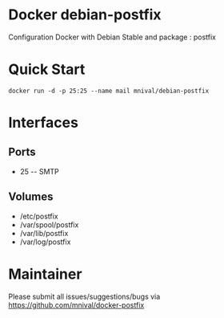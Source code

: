Docker debian-postfix
============

Configuration Docker with Debian Stable and package : postfix

Quick Start
===========
    docker run -d -p 25:25 --name mail mnival/debian-postfix

Interfaces
===========

Ports
-------

* 25 -- SMTP

Volumes
-------

* /etc/postfix
* /var/spool/postfix
* /var/lib/postfix
* /var/log/postfix

Maintainer
==========

Please submit all issues/suggestions/bugs via
https://github.com/mnival/docker-postfix
